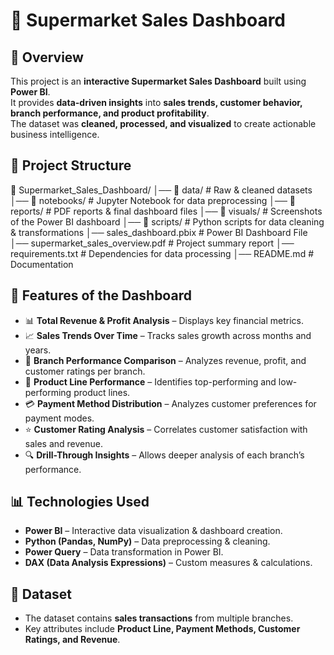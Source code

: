 # 🛒 Supermarket Sales Dashboard

## 📌 Overview
This project is an **interactive Supermarket Sales Dashboard** built using **Power BI**.  
It provides **data-driven insights** into **sales trends, customer behavior, branch performance, and product profitability**.  
The dataset was **cleaned, processed, and visualized** to create actionable business intelligence. 

## 📂 Project Structure
📂 Supermarket_Sales_Dashboard/
│── 📂 data/ # Raw & cleaned datasets
│── 📂 notebooks/ # Jupyter Notebook for data preprocessing
│── 📂 reports/ # PDF reports & final dashboard files
│── 📂 visuals/ # Screenshots of the Power BI dashboard
│── 📂 scripts/ # Python scripts for data cleaning & transformations
│── sales_dashboard.pbix # Power BI Dashboard File
│── supermarket_sales_overview.pdf # Project summary report
│── requirements.txt # Dependencies for data processing │── README.md # Documentation

## 🚀 Features of the Dashboard
- 📊 **Total Revenue & Profit Analysis** – Displays key financial metrics.  
- 📈 **Sales Trends Over Time** – Tracks sales growth across months and years.  
- 🏬 **Branch Performance Comparison** – Analyzes revenue, profit, and customer ratings per branch.  
- 🎯 **Product Line Performance** – Identifies top-performing and low-performing product lines.  
- 💳 **Payment Method Distribution** – Analyzes customer preferences for payment modes.  
- ⭐ **Customer Rating Analysis** – Correlates customer satisfaction with sales and revenue.  
- 🔍 **Drill-Through Insights** – Allows deeper analysis of each branch’s performance.  

## 📊 Technologies Used
- **Power BI** – Interactive data visualization & dashboard creation.  
- **Python (Pandas, NumPy)** – Data preprocessing & cleaning.  
- **Power Query** – Data transformation in Power BI.  
- **DAX (Data Analysis Expressions)** – Custom measures & calculations.  

## 📝 Dataset
- The dataset contains **sales transactions** from multiple branches.
- Key attributes include **Product Line, Payment Methods, Customer Ratings, and Revenue**.
